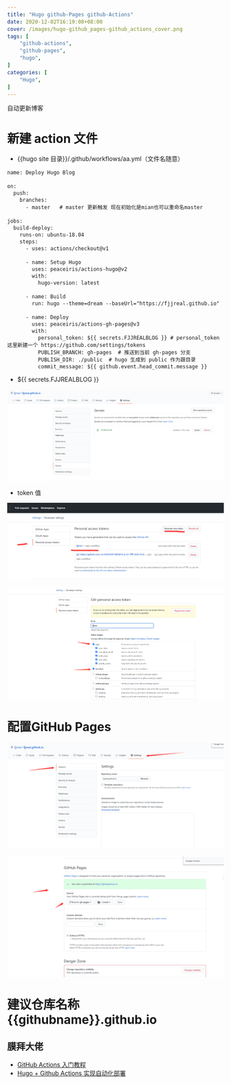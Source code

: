 ```yaml
---
title: "Hugo github-Pages github-Actions"
date: 2020-12-02T16:19:08+08:00
cover: /images/hugo-github_pages-github_actions_cover.png
tags: [
    "github-actions",
    "github-pages",
    "hugo",
]
categories: [
    "Hugo",
]
---
```


自动更新博客
<!--more-->

# 新建 action 文件

- {{hugo site 目录}}/.github/workflows/aa.yml（文件名随意）


```
name: Deploy Hugo Blog

on:
  push:
    branches:
      - master   # master 更新触发 现在初始化是mian也可以重命名master

jobs:
  build-deploy:
    runs-on: ubuntu-18.04
    steps:
      - uses: actions/checkout@v1

      - name: Setup Hugo
        uses: peaceiris/actions-hugo@v2
        with:
          hugo-version: latest

      - name: Build 
        run: hugo --theme=dream --baseUrl="https://fjjreal.github.io"

      - name: Deploy
        uses: peaceiris/actions-gh-pages@v3
        with:
          personal_token: ${{ secrets.FJJREALBLOG }} # personal_token 这里新建一个 https://github.com/settings/tokens
          PUBLISH_BRANCH: gh-pages  # 推送到当前 gh-pages 分支
          PUBLISH_DIR: ./public  # hugo 生成到 public 作为跟目录
          commit_message: ${{ github.event.head_commit.message }}

```

- ${{ secrets.FJJREALBLOG }}

![FJJREALBLOG](/images/person_token.png)

- token 值

![get token](/images/get_token.png)

![token detail](/images/token_detail.png)


# 配置GitHub Pages

![github pages](/images/github_pages.png)

![github pages edit](/images/github_pages_edit.png)

# 建议仓库名称 {{githubname}}.github.io

## 膜拜大佬
- [GitHub Actions 入门教程](http://www.ruanyifeng.com/blog/2019/09/getting-started-with-github-actions.html)
- [Hugo + Github Actions 实现自动化部署](https://immmmm.com/hugo-github-actions/)

